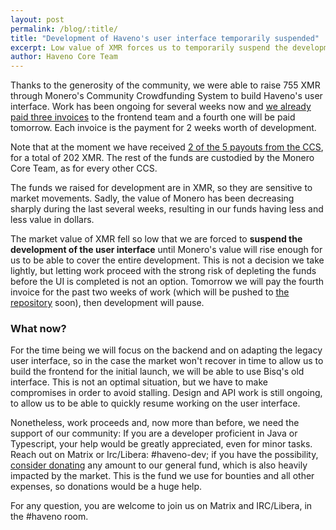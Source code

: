 ```yaml
---
layout: post
permalink: /blog/:title/
title: "Development of Haveno's user interface temporarily suspended"
excerpt: Low value of XMR forces us to temporarily suspend the development of the UI
author: Haveno Core Team
---
```


Thanks to the generosity of the community, we were able to raise 755 XMR through Monero's Community Crowdfunding System to build Haveno's user interface. Work has been ongoing for several weeks now and [we already paid three invoices](https://github.com/haveno-dex/haveno-meta/blob/master/monero-ccs.md) to the frontend team and a fourth one will be paid tomorrow. Each invoice is the payment for 2 weeks worth of development.

Note that at the moment we have received [2 of the 5 payouts from the CCS](https://ccs.getmonero.org/proposals/haveno-frontend.html), for a total of 202 XMR. The rest of the funds are custodied by the Monero Core Team, as for every other CCS.

The funds we raised for development are in XMR, so they are sensitive to market movements. Sadly, the value of Monero has been decreasing sharply during the last several weeks, resulting in our funds having less and less value in dollars.

The market value of XMR fell so low that we are forced to **suspend the development of the user interface** until Monero's value will rise enough for us to be able to cover the entire development. This is not a decision we take lightly, but letting work proceed with the strong risk of depleting the funds before the UI is completed is not an option. Tomorrow we will pay the fourth invoice for the past two weeks of work (which will be pushed to [the repository](https://github.com/haveno-dex/haveno-ui) soon), then development will pause.

### What now?

For the time being we will focus on the backend and on adapting the legacy user interface, so in the case the market won't recover in time to allow us to build the frontend for the initial launch, we will be able to use Bisq's old interface. This is not an optimal situation, but we have to make compromises in order to avoid stalling. Design and API work is still ongoing, to allow us to be able to quickly resume working on the user interface. 

Nonetheless, work proceeds and, now more than before, we need the support of our community: If you are a developer proficient in Java or Typescript, your help would be greatly appreciated, even for minor tasks. Reach out on Matrix or Irc/Libera: #haveno-dev; if you have the possibility, [consider donating](https://github.com/haveno-dex/haveno#support) any amount to our general fund, which is also heavily impacted by the market. This is the fund we use for bounties and all other expenses, so donations would be a huge help.

For any question, you are welcome to join us on Matrix and IRC/Libera, in the #haveno room.